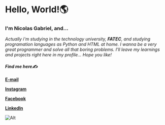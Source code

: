 # Hello, World!🌎

### I'm Nicolas Gabriel, and...

_Actually i'm studying in the technology university, **FATEC**, and studying programation languages as Python and HTML at home. I wanna be a very great programmer and solve all that boring problems._
_I'll leave my learnings and projects right here in my profile... Hope you like!_





#### **_Find me here✍️_**

[**E-mail**](<nicolas.gabriel.garcez17@gmail.com>)

[**Instagram**](<https://www.intagram.com/nika_garcez>)

[**Facebook**](<https://www.facebook.com/profile.php?id=61574732073528>)

[**LinkedIn**](<https://www.linkedin.com/in/nicolas-gabriel-garcez-fernandes-pinto-496a11355>) 





![Alt](https://user-images.githubusercontent.com/70382532/138322189-2db8df52-9dcb-40a0-88a8-c365466bd33d.gif)
